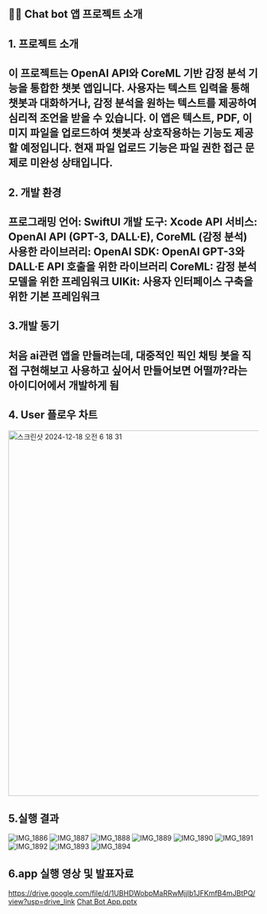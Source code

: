 ## 👨‍🏫 Chat bot 앱 프로젝트 소개

## 1. 프로젝트 소개
이 프로젝트는 OpenAI API와 CoreML 기반 감정 분석 기능을 통합한 챗봇 앱입니다. 사용자는 텍스트 입력을 통해 챗봇과 대화하거나, 감정 분석을 원하는 텍스트를 제공하여 심리적 조언을 받을 수 있습니다. 이 앱은 텍스트, PDF, 이미지 파일을 업로드하여 챗봇과 상호작용하는 기능도 제공할 예정입니다. 현재 파일 업로드 기능은 파일 권한 접근 문제로 미완성 상태입니다.
---

## 2. 개발 환경
프로그래밍 언어: SwiftUI
개발 도구: Xcode 
API 서비스: OpenAI API (GPT-3, DALL·E), CoreML (감정 분석)
사용한 라이브러리:
OpenAI SDK: OpenAI GPT-3와 DALL·E API 호출을 위한 라이브러리
CoreML: 감정 분석 모델을 위한 프레임워크
UIKit: 사용자 인터페이스 구축을 위한 기본 프레임워크
---

## 3.개발 동기

처음 ai관련 앱을 만들려는데, 대중적인 픽인 채팅 봇을 직접 구현해보고 사용하고 싶어서 만들어보면 어떨까?라는 아이디어에서 개발하게 됨
---
## 4. User 플로우 차트

<img width="735" alt="스크린샷 2024-12-18 오전 6 18 31" src="https://github.com/user-attachments/assets/6282e2eb-396a-417f-8ac4-a88894f0b54f" />

## 5.실행 결과
![IMG_1886](https://github.com/user-attachments/assets/391d9edd-f0fd-49da-9f27-f24e664606c5)
![IMG_1887](https://github.com/user-attachments/assets/c0424457-4bf1-458c-86dd-a6c8e76dd623)
![IMG_1888](https://github.com/user-attachments/assets/85f93715-c01e-414e-82ca-feac9b462e69)
![IMG_1889](https://github.com/user-attachments/assets/902996f5-22e7-4b7f-b89d-cbdb68fb7cdb)
![IMG_1890](https://github.com/user-attachments/assets/204d0bde-658a-466d-9214-3edd397b6611)
![IMG_1891](https://github.com/user-attachments/assets/86b2e49a-a32f-4f70-b89f-da2892839dfa)
![IMG_1892](https://github.com/user-attachments/assets/d1d79786-2e9d-49d7-b762-5d01bd9301ca)
![IMG_1893](https://github.com/user-attachments/assets/9cfbe0e1-2fb2-43f4-b695-0f46188ade2c)
![IMG_1894](https://github.com/user-attachments/assets/5721e889-548c-4a71-a82f-289fe87784e5)

## 6.app 실행 영상 및 발표자료
https://drive.google.com/file/d/1UBHDWobpMaRRwMjjlb1JFKmfB4mJBtPQ/view?usp=drive_link
[Chat Bot App.pptx](https://github.com/user-attachments/files/18172579/Chat.Bot.App.pptx)
